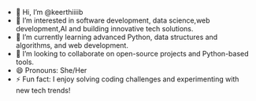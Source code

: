 - 👋 Hi, I’m @keerthiiiib
- 👀 I’m interested in software development, data science,web development,AI and building innovative tech solutions.
- 🌱 I’m currently learning advanced Python, data structures and algorithms, and web development.
- 💞️ I’m looking to collaborate on open-source projects and Python-based tools.
- 😄 Pronouns: She/Her
- ⚡ Fun fact: I enjoy solving coding challenges and experimenting with new tech trends!

<!---
keerthiiiib/keerthiiiib is a ✨ special ✨ repository because its `README.md` (this file) appears on your GitHub profile.
You can click the Preview link to take a look at your changes.
--->
